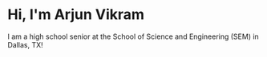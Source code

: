 # Hi, I'm Arjun Vikram

I am a high school senior at the School of Science and Engineering (SEM) in Dallas, TX!
